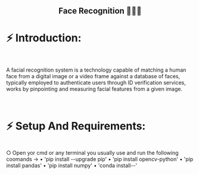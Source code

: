 <h2 align="center"> Face Recognition 👱🏻‍♂️</h2>
<h1>⚡ Introduction: </h1><br>
<p>
A facial recognition system is a technology capable of matching a human face from a digital image or a video frame against a database of faces, typically employed to authenticate users through ID verification services, works by pinpointing and measuring facial features from a given image.
</p><br>
<h1>⚡ Setup And Requirements: </h1><br>
○ Open yor cmd or any terminal you usually use and run the following coomands →
• 'pip install --upgrade pip'
• 'pip install opencv-python'
• 'pip install pandas'
• 'pip install numpy'
• 'conda install--'
